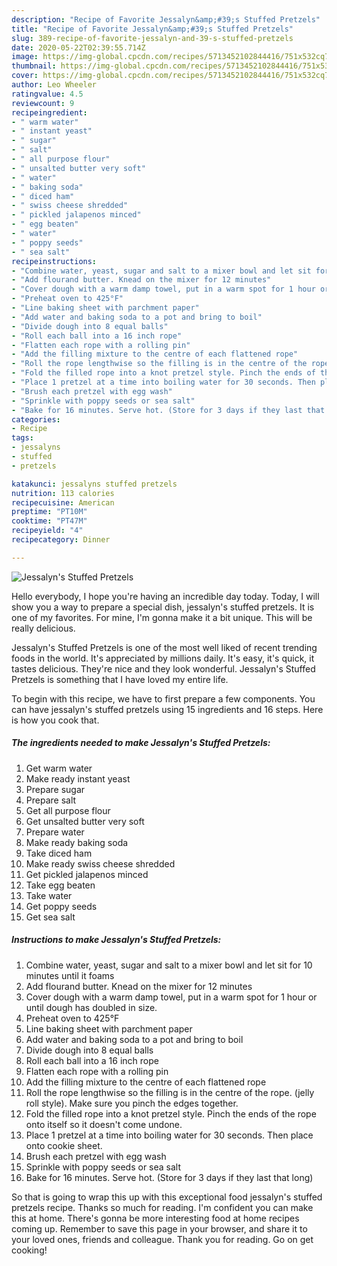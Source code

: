 ```yaml
---
description: "Recipe of Favorite Jessalyn&amp;#39;s Stuffed Pretzels"
title: "Recipe of Favorite Jessalyn&amp;#39;s Stuffed Pretzels"
slug: 389-recipe-of-favorite-jessalyn-and-39-s-stuffed-pretzels
date: 2020-05-22T02:39:55.714Z
image: https://img-global.cpcdn.com/recipes/5713452102844416/751x532cq70/jessalyns-stuffed-pretzels-recipe-main-photo.jpg
thumbnail: https://img-global.cpcdn.com/recipes/5713452102844416/751x532cq70/jessalyns-stuffed-pretzels-recipe-main-photo.jpg
cover: https://img-global.cpcdn.com/recipes/5713452102844416/751x532cq70/jessalyns-stuffed-pretzels-recipe-main-photo.jpg
author: Leo Wheeler
ratingvalue: 4.5
reviewcount: 9
recipeingredient:
- " warm water"
- " instant yeast"
- " sugar"
- " salt"
- " all purpose flour"
- " unsalted butter very soft"
- " water"
- " baking soda"
- " diced ham"
- " swiss cheese shredded"
- " pickled jalapenos minced"
- " egg beaten"
- " water"
- " poppy seeds"
- " sea salt"
recipeinstructions:
- "Combine water, yeast, sugar and salt to a mixer bowl and let sit for 10 minutes until it foams"
- "Add flourand butter. Knead on the mixer for 12 minutes"
- "Cover dough with a warm damp towel, put in a warm spot for 1 hour or until dough has doubled in size."
- "Preheat oven to 425°F"
- "Line baking sheet with parchment paper"
- "Add water and baking soda to a pot and bring to boil"
- "Divide dough into 8 equal balls"
- "Roll each ball into a 16 inch rope"
- "Flatten each rope with a rolling pin"
- "Add the filling mixture to the centre of each flattened rope"
- "Roll the rope lengthwise so the filling is in the centre of the rope. (jelly roll style). Make sure you pinch the edges together."
- "Fold the filled rope into a knot pretzel style. Pinch the ends of the rope onto itself so it doesn&#39;t come undone."
- "Place 1 pretzel at a time into boiling water for 30 seconds. Then place onto cookie sheet."
- "Brush each pretzel with egg wash"
- "Sprinkle with poppy seeds or sea salt"
- "Bake for 16 minutes. Serve hot. (Store for 3 days if they last that long)"
categories:
- Recipe
tags:
- jessalyns
- stuffed
- pretzels

katakunci: jessalyns stuffed pretzels 
nutrition: 113 calories
recipecuisine: American
preptime: "PT10M"
cooktime: "PT47M"
recipeyield: "4"
recipecategory: Dinner

---
```



![Jessalyn&#39;s Stuffed Pretzels](https://img-global.cpcdn.com/recipes/5713452102844416/751x532cq70/jessalyns-stuffed-pretzels-recipe-main-photo.jpg)

Hello everybody, I hope you're having an incredible day today. Today, I will show you a way to prepare a special dish, jessalyn&#39;s stuffed pretzels. It is one of my favorites. For mine, I'm gonna make it a bit unique. This will be really delicious.

Jessalyn&#39;s Stuffed Pretzels is one of the most well liked of recent trending foods in the world. It's appreciated by millions daily. It's easy, it's quick, it tastes delicious. They're nice and they look wonderful. Jessalyn&#39;s Stuffed Pretzels is something that I have loved my entire life.




To begin with this recipe, we have to first prepare a few components. You can have jessalyn&#39;s stuffed pretzels using 15 ingredients and 16 steps. Here is how you cook that.

<!--inarticleads1-->

##### The ingredients needed to make Jessalyn&#39;s Stuffed Pretzels:

1. Get  warm water
1. Make ready  instant yeast
1. Prepare  sugar
1. Prepare  salt
1. Get  all purpose flour
1. Get  unsalted butter very soft
1. Prepare  water
1. Make ready  baking soda
1. Take  diced ham
1. Make ready  swiss cheese shredded
1. Get  pickled jalapenos minced
1. Take  egg beaten
1. Take  water
1. Get  poppy seeds
1. Get  sea salt




<!--inarticleads2-->

##### Instructions to make Jessalyn&#39;s Stuffed Pretzels:

1. Combine water, yeast, sugar and salt to a mixer bowl and let sit for 10 minutes until it foams
1. Add flourand butter. Knead on the mixer for 12 minutes
1. Cover dough with a warm damp towel, put in a warm spot for 1 hour or until dough has doubled in size.
1. Preheat oven to 425°F
1. Line baking sheet with parchment paper
1. Add water and baking soda to a pot and bring to boil
1. Divide dough into 8 equal balls
1. Roll each ball into a 16 inch rope
1. Flatten each rope with a rolling pin
1. Add the filling mixture to the centre of each flattened rope
1. Roll the rope lengthwise so the filling is in the centre of the rope. (jelly roll style). Make sure you pinch the edges together.
1. Fold the filled rope into a knot pretzel style. Pinch the ends of the rope onto itself so it doesn&#39;t come undone.
1. Place 1 pretzel at a time into boiling water for 30 seconds. Then place onto cookie sheet.
1. Brush each pretzel with egg wash
1. Sprinkle with poppy seeds or sea salt
1. Bake for 16 minutes. Serve hot. (Store for 3 days if they last that long)




So that is going to wrap this up with this exceptional food jessalyn&#39;s stuffed pretzels recipe. Thanks so much for reading. I'm confident you can make this at home. There's gonna be more interesting food at home recipes coming up. Remember to save this page in your browser, and share it to your loved ones, friends and colleague. Thank you for reading. Go on get cooking!
